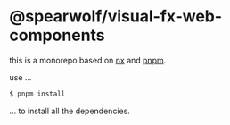 # @spearwolf/visual-fx-web-components

this is a monorepo based on [nx](https://nx.dev/) and [pnpm](https://pnpm.io/).

use ...

```sh
$ pnpm install
```

... to install all the dependencies.
